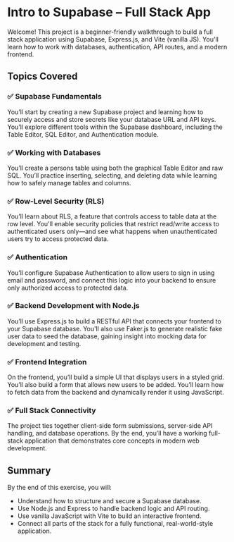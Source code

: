 # Intro to Supabase – Full Stack App

Welcome! This project is a beginner-friendly walkthrough to build a full stack application using Supabase, Express.js, and Vite (vanilla JS). You'll learn how to work with databases, authentication, API routes, and a modern frontend.

## Topics Covered

### ✅ Supabase Fundamentals

You’ll start by creating a new Supabase project and learning how to securely access and store secrets like your database URL and API keys. You’ll explore different tools within the Supabase dashboard, including the Table Editor, SQL Editor, and Authentication module.

### ✅ Working with Databases

You’ll create a persons table using both the graphical Table Editor and raw SQL. You’ll practice inserting, selecting, and deleting data while learning how to safely manage tables and columns.

### ✅ Row-Level Security (RLS)

You’ll learn about RLS, a feature that controls access to table data at the row level. You'll enable security policies that restrict read/write access to authenticated users only—and see what happens when unauthenticated users try to access protected data.

### ✅ Authentication

You’ll configure Supabase Authentication to allow users to sign in using email and password, and connect this logic into your backend to ensure only authorized access to protected data.

### ✅ Backend Development with Node.js

You’ll use Express.js to build a RESTful API that connects your frontend to your Supabase database. You'll also use Faker.js to generate realistic fake user data to seed the database, gaining insight into mocking data for development and testing.

### ✅ Frontend Integration

On the frontend, you’ll build a simple UI that displays users in a styled grid. You’ll also build a form that allows new users to be added. You’ll learn how to fetch data from the backend and dynamically render it using JavaScript.

### ✅ Full Stack Connectivity

The project ties together client-side form submissions, server-side API handling, and database operations. By the end, you’ll have a working full-stack application that demonstrates core concepts in modern web development.

## Summary

By the end of this exercise, you will:

- Understand how to structure and secure a Supabase database.
- Use Node.js and Express to handle backend logic and API routing.
- Use vanilla JavaScript with Vite to build an interactive frontend.
- Connect all parts of the stack for a fully functional, real-world-style application.

